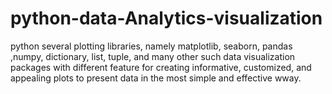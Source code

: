 # python-data-Analytics-visualization
python several plotting libraries, namely matplotlib, seaborn, pandas ,numpy, dictionary, list, tuple, and many other such data visualization packages with different feature for creating informative, customized, and appealing plots to present data in the most  simple and effective wway. 
